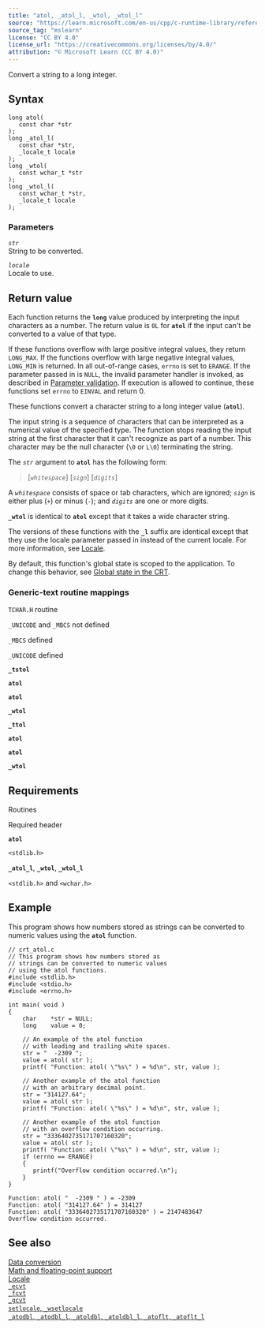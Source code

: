 ```yaml
---
title: "atol, _atol_l, _wtol, _wtol_l"
source: "https://learn.microsoft.com/en-us/cpp/c-runtime-library/reference/atol-atol-l-wtol-wtol-l?view=msvc-170"
source_tag: "mslearn"
license: "CC BY 4.0"
license_url: "https://creativecommons.org/licenses/by/4.0/"
attribution: "© Microsoft Learn (CC BY 4.0)"
---
```

Convert a string to a long integer.

## Syntax

```
long atol(
   const char *str
);
long _atol_l(
   const char *str,
   _locale_t locale
);
long _wtol(
   const wchar_t *str
);
long _wtol_l(
   const wchar_t *str,
   _locale_t locale
);
```

### Parameters

_`str`_  
String to be converted.

_`locale`_  
Locale to use.

## Return value

Each function returns the **`long`** value produced by interpreting the input characters as a number. The return value is `0L` for **`atol`** if the input can't be converted to a value of that type.

If these functions overflow with large positive integral values, they return `LONG_MAX`. If the functions overflow with large negative integral values, `LONG_MIN` is returned. In all out-of-range cases, `errno` is set to `ERANGE`. If the parameter passed in is `NULL`, the invalid parameter handler is invoked, as described in [Parameter validation](https://learn.microsoft.com/en-us/cpp/c-runtime-library/parameter-validation?view=msvc-170). If execution is allowed to continue, these functions set `errno` to `EINVAL` and return 0.

These functions convert a character string to a long integer value (**`atol`**).

The input string is a sequence of characters that can be interpreted as a numerical value of the specified type. The function stops reading the input string at the first character that it can't recognize as part of a number. This character may be the null character (`\0` or `L\0`) terminating the string.

The _`str`_ argument to **`atol`** has the following form:

> \[_`whitespace`_\] \[_`sign`_\] \[_`digits`_\]

A _`whitespace`_ consists of space or tab characters, which are ignored; _`sign`_ is either plus (`+`) or minus (`-`); and _`digits`_ are one or more digits.

**`_wtol`** is identical to **`atol`** except that it takes a wide character string.

The versions of these functions with the **`_l`** suffix are identical except that they use the locale parameter passed in instead of the current locale. For more information, see [Locale](https://learn.microsoft.com/en-us/cpp/c-runtime-library/locale?view=msvc-170).

By default, this function's global state is scoped to the application. To change this behavior, see [Global state in the CRT](https://learn.microsoft.com/en-us/cpp/c-runtime-library/global-state?view=msvc-170).

### Generic-text routine mappings

`TCHAR.H` routine

`_UNICODE` and `_MBCS` not defined

`_MBCS` defined

`_UNICODE` defined

**`_tstol`**

**`atol`**

**`atol`**

**`_wtol`**

**`_ttol`**

**`atol`**

**`atol`**

**`_wtol`**

## Requirements

Routines

Required header

**`atol`**

`<stdlib.h>`

**`_atol_l`**, **`_wtol`**, **`_wtol_l`**

`<stdlib.h>` and `<wchar.h>`

## Example

This program shows how numbers stored as strings can be converted to numeric values using the **`atol`** function.

```
// crt_atol.c
// This program shows how numbers stored as
// strings can be converted to numeric values
// using the atol functions.
#include <stdlib.h>
#include <stdio.h>
#include <errno.h>

int main( void )
{
    char    *str = NULL;
    long    value = 0;

    // An example of the atol function
    // with leading and trailing white spaces.
    str = "  -2309 ";
    value = atol( str );
    printf( "Function: atol( \"%s\" ) = %d\n", str, value );

    // Another example of the atol function
    // with an arbitrary decimal point.
    str = "314127.64";
    value = atol( str );
    printf( "Function: atol( \"%s\" ) = %d\n", str, value );

    // Another example of the atol function
    // with an overflow condition occurring.
    str = "3336402735171707160320";
    value = atol( str );
    printf( "Function: atol( \"%s\" ) = %d\n", str, value );
    if (errno == ERANGE)
    {
       printf("Overflow condition occurred.\n");
    }
}
```

```
Function: atol( "  -2309 " ) = -2309
Function: atol( "314127.64" ) = 314127
Function: atol( "3336402735171707160320" ) = 2147483647
Overflow condition occurred.
```

## See also

[Data conversion](https://learn.microsoft.com/en-us/cpp/c-runtime-library/data-conversion?view=msvc-170)  
[Math and floating-point support](https://learn.microsoft.com/en-us/cpp/c-runtime-library/floating-point-support?view=msvc-170)  
[Locale](https://learn.microsoft.com/en-us/cpp/c-runtime-library/locale?view=msvc-170)  
[`_ecvt`](https://learn.microsoft.com/en-us/cpp/c-runtime-library/reference/ecvt?view=msvc-170)  
[`_fcvt`](https://learn.microsoft.com/en-us/cpp/c-runtime-library/reference/fcvt?view=msvc-170)  
[`_gcvt`](https://learn.microsoft.com/en-us/cpp/c-runtime-library/reference/gcvt?view=msvc-170)  
[`setlocale`, `_wsetlocale`](https://learn.microsoft.com/en-us/cpp/c-runtime-library/reference/setlocale-wsetlocale?view=msvc-170)  
[`_atodbl`, `_atodbl_l`, `_atoldbl`, `_atoldbl_l`, `_atoflt`, `_atoflt_l`](https://learn.microsoft.com/en-us/cpp/c-runtime-library/reference/atodbl-atodbl-l-atoldbl-atoldbl-l-atoflt-atoflt-l?view=msvc-170)